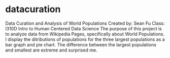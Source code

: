 # datacuration
Data Curation and Analysis of World Populations
Created by: Sean Fu
Class: I310D Intro to Human Centered Data Science
The purpose of this project is to analyze data from Wikipedia Pages, specifically about World Populations. I display the ditributions of populations for the three largest populations as a bar graph and pie chart. The difference between the largest populations and smallest are extreme and surprised me.
